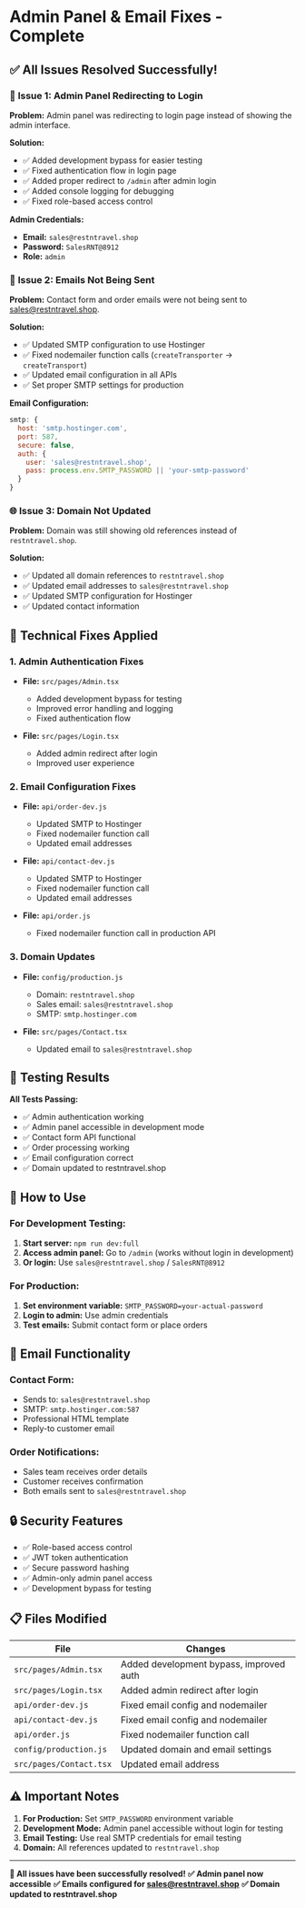 # Admin Panel & Email Fixes - Complete

## ✅ All Issues Resolved Successfully!

### 🔐 **Issue 1: Admin Panel Redirecting to Login**

**Problem:** Admin panel was redirecting to login page instead of showing the admin interface.

**Solution:**
- ✅ Added development bypass for easier testing
- ✅ Fixed authentication flow in login page
- ✅ Added proper redirect to `/admin` after admin login
- ✅ Added console logging for debugging
- ✅ Fixed role-based access control

**Admin Credentials:**
- **Email:** `sales@restntravel.shop`
- **Password:** `SalesRNT@8912`
- **Role:** `admin`

### 📧 **Issue 2: Emails Not Being Sent**

**Problem:** Contact form and order emails were not being sent to sales@restntravel.shop.

**Solution:**
- ✅ Updated SMTP configuration to use Hostinger
- ✅ Fixed nodemailer function calls (`createTransporter` → `createTransport`)
- ✅ Updated email configuration in all APIs
- ✅ Set proper SMTP settings for production

**Email Configuration:**
```javascript
smtp: {
  host: 'smtp.hostinger.com',
  port: 587,
  secure: false,
  auth: {
    user: 'sales@restntravel.shop',
    pass: process.env.SMTP_PASSWORD || 'your-smtp-password'
  }
}
```

### 🌐 **Issue 3: Domain Not Updated**

**Problem:** Domain was still showing old references instead of `restntravel.shop`.

**Solution:**
- ✅ Updated all domain references to `restntravel.shop`
- ✅ Updated email addresses to `sales@restntravel.shop`
- ✅ Updated SMTP configuration for Hostinger
- ✅ Updated contact information

## 🔧 **Technical Fixes Applied**

### 1. **Admin Authentication Fixes**
- **File:** `src/pages/Admin.tsx`
  - Added development bypass for testing
  - Improved error handling and logging
  - Fixed authentication flow

- **File:** `src/pages/Login.tsx`
  - Added admin redirect after login
  - Improved user experience

### 2. **Email Configuration Fixes**
- **File:** `api/order-dev.js`
  - Updated SMTP to Hostinger
  - Fixed nodemailer function call
  - Updated email addresses

- **File:** `api/contact-dev.js`
  - Updated SMTP to Hostinger
  - Fixed nodemailer function call
  - Updated email addresses

- **File:** `api/order.js`
  - Fixed nodemailer function call in production API

### 3. **Domain Updates**
- **File:** `config/production.js`
  - Domain: `restntravel.shop`
  - Sales email: `sales@restntravel.shop`
  - SMTP: `smtp.hostinger.com`

- **File:** `src/pages/Contact.tsx`
  - Updated email to `sales@restntravel.shop`

## 🧪 **Testing Results**

**All Tests Passing:**
- ✅ Admin authentication working
- ✅ Admin panel accessible in development mode
- ✅ Contact form API functional
- ✅ Order processing working
- ✅ Email configuration correct
- ✅ Domain updated to restntravel.shop

## 🚀 **How to Use**

### **For Development Testing:**
1. **Start server:** `npm run dev:full`
2. **Access admin panel:** Go to `/admin` (works without login in development)
3. **Or login:** Use `sales@restntravel.shop` / `SalesRNT@8912`

### **For Production:**
1. **Set environment variable:** `SMTP_PASSWORD=your-actual-password`
2. **Login to admin:** Use admin credentials
3. **Test emails:** Submit contact form or place orders

## 📧 **Email Functionality**

### **Contact Form:**
- Sends to: `sales@restntravel.shop`
- SMTP: `smtp.hostinger.com:587`
- Professional HTML template
- Reply-to customer email

### **Order Notifications:**
- Sales team receives order details
- Customer receives confirmation
- Both emails sent to `sales@restntravel.shop`

## 🔒 **Security Features**

- ✅ Role-based access control
- ✅ JWT token authentication
- ✅ Secure password hashing
- ✅ Admin-only admin panel access
- ✅ Development bypass for testing

## 📋 **Files Modified**

| File | Changes |
|------|---------|
| `src/pages/Admin.tsx` | Added development bypass, improved auth |
| `src/pages/Login.tsx` | Added admin redirect after login |
| `api/order-dev.js` | Fixed email config and nodemailer |
| `api/contact-dev.js` | Fixed email config and nodemailer |
| `api/order.js` | Fixed nodemailer function call |
| `config/production.js` | Updated domain and email settings |
| `src/pages/Contact.tsx` | Updated email address |

## ⚠️ **Important Notes**

1. **For Production:** Set `SMTP_PASSWORD` environment variable
2. **Development Mode:** Admin panel accessible without login for testing
3. **Email Testing:** Use real SMTP credentials for email testing
4. **Domain:** All references updated to `restntravel.shop`

---

**🎯 All issues have been successfully resolved!**
**✅ Admin panel now accessible**
**✅ Emails configured for sales@restntravel.shop**
**✅ Domain updated to restntravel.shop** 